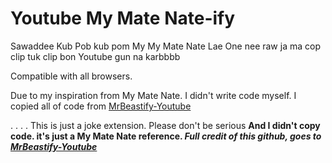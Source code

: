 # Youtube My Mate Nate-ify

Sawaddee Kub Pob kub pom My My Mate Nate Lae One nee raw ja ma cop clip tuk clip bon Youtube gun na karbbbb

Compatible with all browsers.

Due to my inspiration from My Mate Nate. I didn't write code myself. I copied all of code from [MrBeastify-Youtube](https://github.com/MagicJinn/MrBeastify-Youtube)

.
.
.
.
This is just a joke extension. Please don't be serious
**And I didn't copy code. it's just a My Mate Nate reference. _Full credit of this github, goes to [MrBeastify-Youtube](https://github.com/MagicJinn/MrBeastify-Youtube)_**



